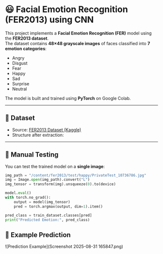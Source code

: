 # 😃 Facial Emotion Recognition (FER2013) using CNN

This project implements a **Facial Emotion Recognition (FER)** model using the **FER2013 dataset**.  
The dataset contains **48×48 grayscale images** of faces classified into **7 emotion categories**:

- Angry  
- Disgust  
- Fear  
- Happy  
- Sad  
- Surprise  
- Neutral  

The model is built and trained using **PyTorch** on Google Colab.

---

## 📂 Dataset
- Source: [FER2013 Dataset (Kaggle)](https://www.kaggle.com/datasets/deadskull7/fer2013)  
- Structure after extraction:



---

## 🎯 Manual Testing
You can test the trained model on a **single image**:

```python
img_path = "/content/fer2013/test/happy/PrivateTest_10736786.jpg"
img = Image.open(img_path).convert("L")
img_tensor = transform(img).unsqueeze(0).to(device)

model.eval()
with torch.no_grad():
    output = model(img_tensor)
    pred = torch.argmax(output, dim=1).item()

pred_class = train_dataset.classes[pred]
print("Predicted Emotion:", pred_class)
```


## 📸 Example Prediction
![Prediction Example](Screenshot 2025-08-31 165847.png)

